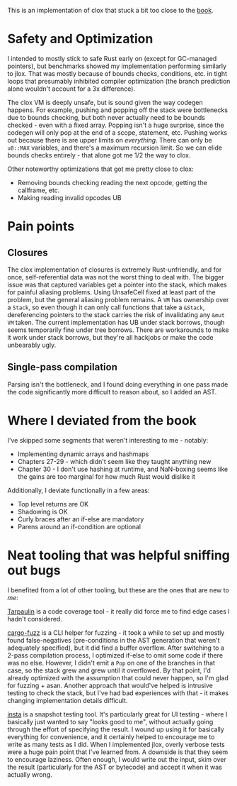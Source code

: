 This is an implementation of clox that stuck a bit too close to the [book](https://craftinginterpreters.com).

# Safety and Optimization

I intended to mostly stick to safe Rust early on (except for GC-managed pointers), but benchmarks showed my implementation performing similarly to jlox. That was mostly because of bounds checks, conditions, etc. in tight loops that presumably inhibited compiler optimization (the branch prediction alone wouldn't account for a 3x difference). 

The clox VM is deeply unsafe, but is sound given the way codegen happens. For example, pushing and popping off the stack were bottlenecks due to bounds checking, but both never actually need to be bounds checked - even with a fixed array. Popping isn't a huge surprise, since the codegen will only pop at the end of a scope, statement, etc. Pushing works out because there is are upper limits on _everything_. There can only be `u8::MAX` variables, and there's a maximum recursion limit. So we can elide bounds checks entirely - that alone got me 1/2 the way to clox.

Other noteworthy optimizations that got me pretty close to clox:
- Removing bounds checking reading the next opcode, getting the callframe, etc.
- Making reading invalid opcodes UB

# Pain points

## Closures

The clox implementation of closures is extremely Rust-unfriendly, and for once, self-referential data was not the worst thing to deal with. The bigger issue was that captured variables get a pointer into the stack, which makes for painful aliasing problems. Using UnsafeCell fixed at least part of the problem, but the general aliasing problem remains. A `VM` has ownership over a `Stack`, so even though it can only call functions that take a `&Stack`, dereferencing pointers to the stack carries the risk of invalidating any `&mut VM` taken. The current implementation has UB under stack borrows, though seems temporarily fine under tree borrows. There are workarounds to make it work under stack borrows, but they're all hackjobs or make the code unbearably ugly.

## Single-pass compilation

Parsing isn't the bottleneck, and I found doing everything in one pass made the code significantly more difficult to reason about, so I added an AST.

# Where I deviated from the book

I've skipped some segments that weren't interesting to me - notably:
- Implementing dynamic arrays and hashmaps
- Chapters 27-29 - which didn't seem like they taught anything new
- Chapter 30 - I don't use hashing at runtime, and NaN-boxing seems like the gains are too marginal for how much Rust would dislike it

Additionally, I deviate functionally in a few areas:
- Top level returns are OK
- Shadowing is OK
- Curly braces after an if-else are mandatory
- Parens around an if-condition are optional

# Neat tooling that was helpful sniffing out bugs

I benefited from a lot of other tooling, but these are the ones that are new to _me_:

[Tarpaulin](https://github.com/xd009642/tarpaulin) is a code coverage tool - it really did force me to find edge cases I hadn't considered.

[cargo-fuzz](https://github.com/rust-fuzz/cargo-fuzz) is a CLI helper for fuzzing - it took a while to set up and mostly found false-negatives (pre-conditions in the AST generation that weren't adequately specified), but it did find a buffer overflow. After switching to a 2-pass compilation process, I optimized if-else to omit some code if there was no else. However, I didn't emit a `Pop` on one of the branches in that case, so the stack grew and grew until it overflowed. By that point, I'd already optimized with the assumption that could never happen, so I'm glad for fuzzing + asan. Another approach that would've helped is intrusive testing to check the stack, but I've had bad experiences with that - it makes changing implementation details difficult.

[insta](https://insta.rs/) is a snapshot testing tool. It's particularly great for UI testing - where I basically just wanted to say "looks good to me", without actually going through the effort of specifying the result. I wound up using it for basically everything for convenience, and it certainly helped to encourage me to write as many tests as I did. When I implemented jlox, overly verbose tests were a huge pain point that I've learned from. A downside is that they seem to encourage laziness. Often enough, I would write out the input, skim over the result (particularly for the AST or bytecode) and accept it when it was actually wrong.
